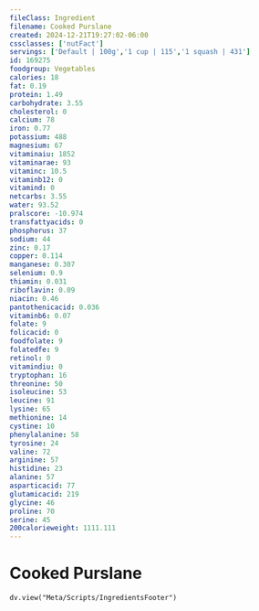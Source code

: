 ```yaml
---
fileClass: Ingredient
filename: Cooked Purslane
created: 2024-12-21T19:27:02-06:00
cssclasses: ['nutFact']
servings: ['Default | 100g','1 cup | 115','1 squash | 431']
id: 169275
foodgroup: Vegetables
calories: 18
fat: 0.19
protein: 1.49
carbohydrate: 3.55
cholesterol: 0
calcium: 78
iron: 0.77
potassium: 488
magnesium: 67
vitaminaiu: 1852
vitaminarae: 93
vitaminc: 10.5
vitaminb12: 0
vitamind: 0
netcarbs: 3.55
water: 93.52
pralscore: -10.974
transfattyacids: 0
phosphorus: 37
sodium: 44
zinc: 0.17
copper: 0.114
manganese: 0.307
selenium: 0.9
thiamin: 0.031
riboflavin: 0.09
niacin: 0.46
pantothenicacid: 0.036
vitaminb6: 0.07
folate: 9
folicacid: 0
foodfolate: 9
folatedfe: 9
retinol: 0
vitamindiu: 0
tryptophan: 16
threonine: 50
isoleucine: 53
leucine: 91
lysine: 65
methionine: 14
cystine: 10
phenylalanine: 58
tyrosine: 24
valine: 72
arginine: 57
histidine: 23
alanine: 57
asparticacid: 77
glutamicacid: 219
glycine: 46
proline: 70
serine: 45
200calorieweight: 1111.111
---
```


# Cooked Purslane

```dataviewjs
dv.view("Meta/Scripts/IngredientsFooter")
```